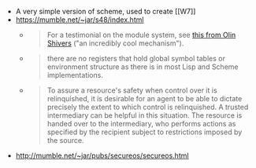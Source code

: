 - A very simple version of scheme, used to create [[W7]]
- https://mumble.net/~jar/s48/index.html
    - >  For a testimonial on the module system, see [this from Olin Shivers](http://www.scsh.net/docu/post/modules.html) ("an incredibly cool mechanism").
    - > there are no registers that hold global symbol tables or environment structure as there is in most Lisp and Scheme implementations.
    - > To assure a resource's safety when control over it is relinquished, it is desirable for an agent to be able to dictate precisely the extent to which control is relinquished. A trusted intermediary can be helpful in this situation. The resource is handed over to the intermediary, who performs actions as specified by the recipient subject to restrictions imposed by the source.
- http://mumble.net/~jar/pubs/secureos/secureos.html
